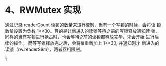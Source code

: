 # 4、RWMutex 实现
通过记录 readerCount 读锁的数量来进行控制，当有一个写锁的时候，会将读 锁数量设置为负数 1<<30。目的是让新进入的读锁等待之前的写锁释放通知读 锁。同样的当有写锁进行抢占时，也会等待之前的读锁都释放完毕，才会开始 进行后续的操作。 而等写锁释放完之后，会将值重新加上 1<<30, 并通知刚才 新进入的读锁（rw.readerSem），两者互相限制。

1